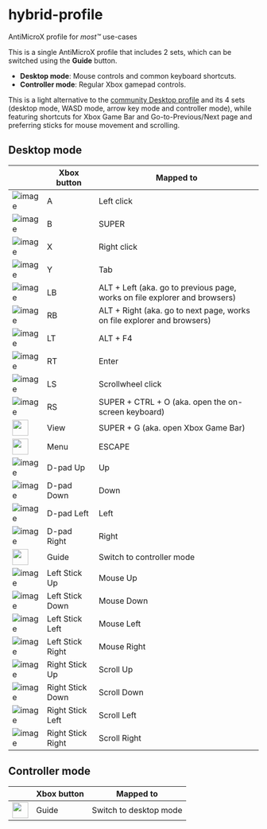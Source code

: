 # hybrid-profile
AntiMicroX profile for *most™* use-cases

This is a single AntiMicroX profile that includes 2 sets, which can be switched using the **Guide** button.
- **Desktop mode**: Mouse controls and common keyboard shortcuts.
- **Controller mode**: Regular Xbox gamepad controls.

This is a light alternative to the [community Desktop profile](https://github.com/AntiMicroX/antimicrox-profiles/blob/aaaed99f602a36c63350c8bc465ba667b2569ecc/applications/Desktop/sdlgamecontroller/Desktop.gamecontroller.amgp) and its 4 sets (desktop mode, WASD mode, arrow key mode and controller mode), while featuring shortcuts for Xbox Game Bar and Go-to-Previous/Next page and preferring sticks for mouse movement and scrolling.


## Desktop mode

|              | Xbox button   | Mapped to   |
|--------------| ------------ | ----------- |
| ![image](https://github.com/tommywalkie/hybrid-profile/assets/16148332/fc129895-740b-43df-af1b-07eb2903ccfb) | A             | Left click |
| ![image](https://github.com/tommywalkie/hybrid-profile/assets/16148332/eef993a3-04a4-4c35-87e2-7531f8194e16) | B             | SUPER |
| ![image](https://github.com/tommywalkie/hybrid-profile/assets/16148332/e2890592-834a-44ed-ac6e-0dca95f230be) | X             | Right click |
| ![image](https://github.com/tommywalkie/hybrid-profile/assets/16148332/90bbb339-5f47-49d4-b3c2-5682921e4bcc) | Y             | Tab |
| ![image](https://github.com/tommywalkie/hybrid-profile/assets/16148332/4ab4b092-3798-441c-933a-e32e251f221e) | LB            | ALT + Left (aka. go to previous page, works on file explorer and browsers) |
| ![image](https://github.com/tommywalkie/hybrid-profile/assets/16148332/99e6efc2-ff13-4699-9aae-b051e1ce8a03) | RB            | ALT + Right (aka. go to next page, works on file explorer and browsers) |
| ![image](https://github.com/tommywalkie/hybrid-profile/assets/16148332/47ebcdac-5697-4a44-957f-a63e3d607c0c) | LT            | ALT + F4 |
| ![image](https://github.com/tommywalkie/hybrid-profile/assets/16148332/8d9a8772-91ea-4d18-b33c-7202b38eed05) | RT            | Enter |
| ![image](https://github.com/tommywalkie/hybrid-profile/assets/16148332/e1c7d0c3-b867-41f6-aa45-52b28ab71dfb) | LS            | Scrollwheel click |
| ![image](https://github.com/tommywalkie/hybrid-profile/assets/16148332/cea14a2d-3916-4a68-bfc5-529914694c34) | RS            | SUPER + CTRL + O (aka. open the on-screen keyboard) |
| <img src="https://github.com/tommywalkie/hybrid-profile/assets/16148332/1bb05ad6-058e-418f-a30c-0b32aaa470aa" width="32" /> | View          | SUPER + G (aka. open Xbox Game Bar) |
| <img src="https://github.com/tommywalkie/hybrid-profile/assets/16148332/2ebf0e15-9c37-4f9e-90b6-5e7bc00fc615" width="32" /> | Menu          | ESCAPE |
| ![image](https://github.com/tommywalkie/hybrid-profile/assets/16148332/6b81f53c-8722-478c-92eb-e92e425007a1) | D-pad Up      | Up          |
| ![image](https://github.com/tommywalkie/hybrid-profile/assets/16148332/cbc9dcac-6f54-44c9-9931-24b04b770f7c) | D-pad Down    | Down        |
| ![image](https://github.com/tommywalkie/hybrid-profile/assets/16148332/2372cb91-06f8-4999-9b8f-54b777c63578) | D-pad Left    | Left        |
| ![image](https://github.com/tommywalkie/hybrid-profile/assets/16148332/f428823a-e422-46ea-be49-1b2a3a018118) | D-pad Right   | Right       |
| <img src="https://github.com/tommywalkie/hybrid-profile/assets/16148332/c7a688f6-ad36-4018-ac20-8b70722d4085" width="32" /> | Guide         | Switch to controller mode |
| ![image](https://github.com/tommywalkie/hybrid-profile/assets/16148332/ad09e3ad-ffdd-4566-868f-04358b172c04) | Left Stick Up | Mouse Up |
| ![image](https://github.com/tommywalkie/hybrid-profile/assets/16148332/96b47f8d-c12a-46cd-9f79-799173f3e25d) | Left Stick Down | Mouse Down |
| ![image](https://github.com/tommywalkie/hybrid-profile/assets/16148332/a007bed0-a805-4751-8925-96f2478845c7) | Left Stick Left | Mouse Left |
| ![image](https://github.com/tommywalkie/hybrid-profile/assets/16148332/64f05f0a-74fd-42ee-b461-aacfa4e6e8e9) | Left Stick Right | Mouse Right |
| ![image](https://github.com/tommywalkie/hybrid-profile/assets/16148332/bee28e60-28da-4b8e-8d70-29410d2101ea) | Right Stick Up | Scroll Up |
| ![image](https://github.com/tommywalkie/hybrid-profile/assets/16148332/c2e3283d-63e5-4bf8-ba11-6238330963e5) | Right Stick Down | Scroll Down |
| ![image](https://github.com/tommywalkie/hybrid-profile/assets/16148332/5fcdabb4-2333-4dfd-9f95-5293d9946943) | Right Stick Left | Scroll Left |
| ![image](https://github.com/tommywalkie/hybrid-profile/assets/16148332/aefb104c-01a1-40dc-b378-3dfd76373d7a) | Right Stick Right | Scroll Right |

## Controller mode

|              | Xbox button   | Mapped to   |
|--------------| ------------ | ----------- |
| <img src="https://github.com/tommywalkie/hybrid-profile/assets/16148332/c7a688f6-ad36-4018-ac20-8b70722d4085" width="32" /> | Guide         | Switch to desktop mode |

